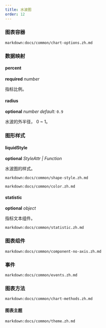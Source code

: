 ```yaml
---
title: 水波图
order: 12
---
```


### 图表容器

`markdown:docs/common/chart-options.zh.md`

### 数据映射

#### percent 

<description>**required** _number_</description>

指标比例。

#### radius

<description>**optional** _number_ _default:_ `0.9`</description>

水波的外半径， 0 ~ 1。

### 图形样式

#### liquidStyle

<description>**optional** _StyleAttr | Function_</description>

水波图的样式。

`markdown:docs/common/shape-style.zh.md`

`markdown:docs/common/color.zh.md`

#### statistic

<description>**optional** _object_</description>

指标文本组件。

`markdown:docs/common/statistic.zh.md`

### 图表组件

`markdown:docs/common/component-no-axis.zh.md`

### 事件

`markdown:docs/common/events.zh.md`

### 图表方法

`markdown:docs/common/chart-methods.zh.md`

#### 图表主题

`markdown:docs/common/theme.zh.md`